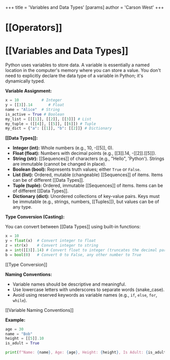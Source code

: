+++
 title = 'Variables and Data Types'
[params]
	author = 'Carson West'
+++
# [[Operators]]
# [[Variables and Data Types]] 
Python uses variables to store data.  A variable is essentially a named location in the computer's memory where you can store a value.  You don't need to explicitly declare the data type of a variable in Python; it's dynamically typed.

**Variable Assignment:**

```python
x = 10          # Integer
y = [[3]].14       # Float
name = "Alice"  # String
is_active = True # Boolean
my_list = [[[1]], [[2]], [[3]]] # List
my_tuple = ([[4]], [[5]], [[6]]) # Tuple
my_dict = {"a": [[1]], "b": [[2]]} # Dictionary
```

**[[Data Types]]:**

* **Integer (int):** Whole numbers (e.g., 10, -[[5]], 0).
* **Float (float):**  Numbers with decimal points (e.g., [[3]].14, -[[2]].[[5]]).
* **String (str):** [[Sequences]] of characters (e.g., "Hello", 'Python').  Strings are immutable (cannot be changed in place).
* **Boolean (bool):** Represents truth values; either `True` or `False`.
* **List (list):** Ordered, mutable (changeable) [[Sequences]] of items.  Items can be of different [[Data Types]].
* **Tuple (tuple):** Ordered, immutable [[Sequences]] of items. Items can be of different [[Data Types]].
* **Dictionary (dict):**  Unordered collections of key-value pairs.  Keys must be immutable (e.g., strings, numbers, [[Tuples]]), but values can be of any type.


**Type Conversion (Casting):**

You can convert between [[Data Types]] using built-in functions:

```python
x = 10
y = float(x)  # Convert integer to float
z = str(x)    # Convert integer to string
a = int([[3]].14) # Convert float to integer (truncates the decimal part)
b = bool(0)   # Convert 0 to False, any other number to True
```

[[Type Conversion]]

**Naming Conventions:**

* Variable names should be descriptive and meaningful.
* Use lowercase letters with underscores to separate words (snake_case).
* Avoid using reserved keywords as variable names (e.g., `if`, `else`, `for`, `while`).


[[Variable Naming Conventions]]


**Example:**

```python
age = 30
name = "Bob"
height = [[5]].10
is_adult = True

print(f"Name: {name}, Age: {age}, Height: {height}, Is Adult: {is_adult}")
```
